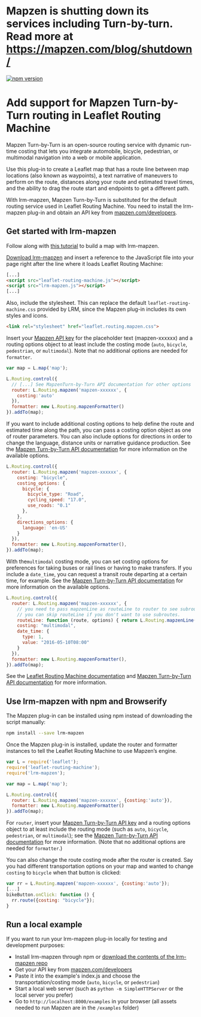 # Mapzen is shutting down its services including Turn-by-turn. Read more at https://mapzen.com/blog/shutdown/

[![npm version](https://img.shields.io/npm/v/lrm-mapzen.svg?style=flat-square)](https://www.npmjs.com/package/lrm-mapzen)
# Add support for Mapzen Turn-by-Turn routing in Leaflet Routing Machine

Mapzen Turn-by-Turn is an open-source routing service with dynamic run-time costing that lets you integrate automobile, bicycle, pedestrian, or multimodal navigation into a web or mobile application.

Use this plug-in to create a Leaflet map that has a route line between map locations (also known as waypoints), a text narrative of maneuvers to perform on the route, distances along your route and estimated travel times, and the ability to drag the route start and endpoints to get a different path.

With lrm-mapzen, Mapzen Turn-by-Turn is substituted for the default routing service used in Leaflet Routing Machine. You need to install the lrm-mapzen plug-in and obtain an API key from [mapzen.com/developers](http://mapzen.com/developers).

## Get started with lrm-mapzen

Follow along with [this tutorial](https://mapzen.com/documentation/turn-by-turn/add-routing-to-a-map/) to build a map with lrm-mapzen.

[Download lrm-mapzen](http://mapzen.com/resources/lrm-mapzen.zip) and insert a reference to the JavaScript file into your page right after the line where it loads Leaflet Routing Machine:

```html
[...]
<script src="leaflet-routing-machine.js"></script>
<script src="lrm-mapzen.js"></script>
[...]
```

Also, include the stylesheet. This can replace the default `leaflet-routing-machine.css` provided by LRM, since the Mapzen plug-in includes its own styles and icons.

```html
<link rel="stylesheet" href="leaflet.routing.mapzen.css">
```

Insert your [Mapzen API key](https://mapzen.com/developers) for the placeholder text (mapzen-xxxxxx) and a routing options object to at least include the costing mode (`auto`, `bicycle`, `pedestrian`, or `multimodal`). Note that no additional options are needed for `formatter`.

```js
var map = L.map('map');

L.Routing.control({
  // [...] See MapzenTurn-by-Turn API documentation for other options
  router: L.Routing.mapzen('mapzen-xxxxxx', {
    costing:'auto'
  }),
  formatter: new L.Routing.mapzenFormatter()
}).addTo(map);
```

If you want to include additional costing options to help define the route and estimated time along the path, you can pass a costing option object as one of router parameters. You can also include options for directions in order to change the language, distance units or narrative guidance production. See the [Mapzen Turn-by-Turn API documentation](https://mapzen.com/documentation/turn-by-turn/api-reference/) for more information on the available options.

```js
L.Routing.control({
  router: L.Routing.mapzen('mapzen-xxxxxx', {
    costing: "bicycle",
    costing_options: {
      bicycle: {
        bicycle_type: "Road",
        cycling_speed: "17.0",
        use_roads: "0.1"
      },
    },
    directions_options: {
      language: 'en-US'
    }
  }),
  formatter: new L.Routing.mapzenFormatter(),
}).addTo(map);
```

With the`multimodal` costing mode, you can set costing options for preferences for taking buses or rail lines or having to make transfers. If you include a `date_time`, you can request a transit route departing at a certain time, for example. See the [Mapzen Turn-by-Turn API documentation](https://mapzen.com/documentation/turn-by-turn/api-reference/) for more information on the available options.

```js
L.Routing.control({
  router: L.Routing.mapzen('mapzen-xxxxxx', {
    // you need to pass mapzenLine as routeLine to router to see subroutes of transit routing.
    // you can skip routeLine if you don't want to use subroutes.
    routeLine: function (route, options) { return L.Routing.mapzenLine(route, options); },
    costing: "multimodal",
    date_time: {
      type: 1,
      value: "2016-05-10T08:00"
    }
  }),
  formatter: new L.Routing.mapzenFormatter(),
}).addTo(map);
```

See the [Leaflet Routing Machine documentation](http://www.liedman.net/leaflet-routing-machine/tutorials/) and [Mapzen Turn-by-Turn API documentation](https://mapzen.com/documentation/turn-by-turn/api-reference/) for more information.

## Use lrm-mapzen with npm and Browserify

The Mapzen plug-in can be installed using npm instead of downloading the script manually:

```sh
npm install --save lrm-mapzen
```

Once the Mapzen plug-in is installed, update the router and formatter instances to tell the Leaflet Routing Machine to use Mapzen’s engine.

```js
var L = require('leaflet');
require('leaflet-routing-machine');
require('lrm-mapzen');

var map = L.map('map');

L.Routing.control({
  router: L.Routing.mapzen('mapzen-xxxxxx', {costing:'auto'}),
  formatter: new L.Routing.mapzenFormatter()
}).addTo(map);
```

For `router`, insert your [Mapzen Turn-by-Turn API key](https://mapzen.com/developers) and a routing options object to at least include the routing mode (such as `auto`, `bicycle`, `pedestrian`, or `multimodal`); see the [Mapzen Turn-by-Turn API documentation](https://mapzen.com/documentation/turn-by-turn/api-reference/) for more information. (Note that no additional options are needed for `formatter`.)

You can also change the route costing mode after the router is created. Say you had different transportation options on your map and wanted to change `costing` to `bicycle` when that button is clicked:

```js
var rr = L.Routing.mapzen('mapzen-xxxxxx', {costing:'auto'});
[...]
bikeButton.onClick: function () {
  rr.route({costing: "bicycle"});
}
```

## Run a local example

If you want to run your lrm-mapzen plug-in locally for testing and development purposes:

- Install lrm-mapzen through npm or [download the contents of the lrm-mapzen repo](https://github.com/mapzen/lrm-mapzen/archive/master.zip)
- Get your API key from [mapzen.com/developers](https://mapzen.com/developers/)
- Paste it into the example's index.js and choose the transportation/costing mode (`auto`, `bicycle`, or `pedestrian`)
- Start a local web server (such as `python -m SimpleHTTPServer` or the local server you prefer)
- Go to `http://localhost:8000/examples` in your browser (all assets needed to run Mapzen are in the `/examples` folder)
